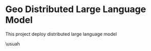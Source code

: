 # Geo Distributed Large Language Model
 This project deploy distributed large language model


\usuah